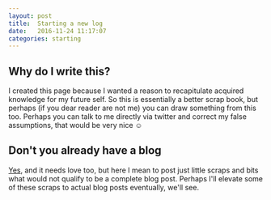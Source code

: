 ```yaml
---
layout: post
title:  Starting a new log
date:   2016-11-24 11:17:07
categories: starting
---
```


## Why do I write this?
I created this page because I wanted a reason to recapitulate acquired knowledge for my future self.
So this is essentially a better scrap book, but perhaps (if you dear reader are not me) you can draw something from this too.
Perhaps you can talk to me directly via twitter and correct my false assumptions, that would be very nice ☺

## Don't you already have a blog
[Yes](http://blog.hoodie.de/), and it needs love too, but here I mean to post just little scraps and bits what would not qualify to be a complete blog post.
Perhaps I'll elevate some of these scraps to actual blog posts eventually, we'll see.
